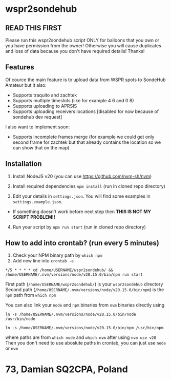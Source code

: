 # wspr2sondehub

## READ THIS FIRST

Please run this wspr2sondehub script ONLY for balloons that you own or you have permission from the owner! Otherwise you will cause duplicates and loss of data because you don't have required details! Thanks!

## Features

Of cource the main feature is to upload data from WSPR spots to SondeHub Amateur but it also:

-   Supports traquito and zachtek
-   Supports multiple timeslots (like for example 4 6 and 0 8)
-   Supports uploading to APRSIS
-   Supports uploading receivers locations [disabled for now because of sondehub dev request]

I also want to implement soon:

-   Supports incomplete frames merge (for example we could get only second frame for zachtek but that already contains the location so we can show that on the map)

## Installation

1. Install NodeJS v20 (you can use https://github.com/nvm-sh/nvm)

2. Install required dependencies `npm install` (run in cloned repo directory)

3. Edit your details in `settings.json`. You will find some examples in `settings.example.json`.

-   If something doesn't work before next step then <b>THIS IS NOT MY SCRIPT PROBLEM!!</b>

4. Run your script by `npm run start` (run in cloned repo directory)

## How to add into crontab? (run every 5 minutes)

1. Check your NPM binary path by `which npm`
2. Add new line into `crontab -e`

`*/5 * * * * cd /home/USERNAME/wspr2sondehub/ && /home/USERNAME/.nvm/versions/node/v20.15.0/bin/npm run start`

First path (`/home/USERNAME/wspr2sondehub/`) is your `wspr2sondehub` directory
Second path (`/home/USERNAME/.nvm/versions/node/v20.15.0/bin/npm`) is the `npm` path from `which npm`

You can also link your `node` and `npm` binaries from `nvm` binaries directly using

`ln -s /home/USERNAME/.nvm/versions/node/v20.15.0/bin/node /usr/bin/node`

`ln -s /home/USERNAME/.nvm/versions/node/v20.15.0/bin/npm /usr/bin/npm`

where paths are from `which node` and `which nvm` after using `nvm use v20`
Then you don't need to use aboslute paths in crontab, you can just use `node` or `nvm`

# 73, Damian SQ2CPA, Poland
